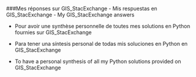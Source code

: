 ###Mes réponses sur  GIS_StacExchange - Mis respuestas en GIS_StacExchange - My GIS_StacExchange answers



 - Pour avoir une synthèse personnelle de toutes mes solutions en Python fournies sur GIS_StacExchange

 - Para tener una síntesis personal de todas mis soluciones en Python en GIS_StacExchange

 - To have a personal synthesis of all my Python solutions provided on GIS_StacExchange
